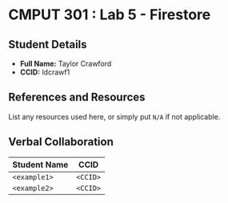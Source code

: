 # CMPUT 301 : Lab 5 - Firestore

## Student Details

- **Full Name:** Taylor Crawford
- **CCID:** ldcrawf1

## References and Resources

List any resources used here, or simply put `N/A` if not applicable.

## Verbal Collaboration

| Student Name | CCID     |
| ------------ | -------- |
| `<example1>` | `<CCID>` |
| `<example2>` | `<CCID>` |
